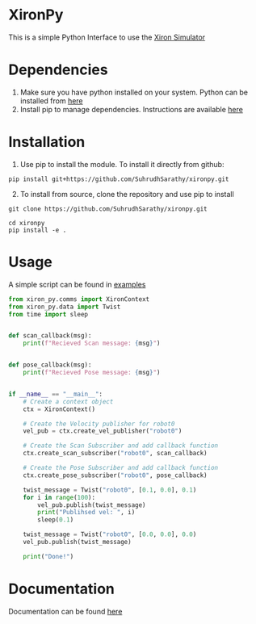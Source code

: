 # XironPy
This is a simple Python Interface to use the [Xiron Simulator](https://github.com/SuhrudhSarathy/xiron/tree/main)

# Dependencies
1. Make sure you have python installed on your system. Python can be installed from [here](https://www.python.org/downloads/)
2. Install pip to manage dependencies. Instructions are available [here](https://pip.pypa.io/en/stable/installation/)

# Installation
1. Use pip to install the module. To install it directly from github:
```
pip install git+https://github.com/SuhrudhSarathy/xironpy.git
```
2. To install from source, clone the repository and use pip to install
```
git clone https://github.com/SuhrudhSarathy/xironpy.git
```
```
cd xironpy
pip install -e .
```

# Usage
A simple script can be found in [examples](./src/xiron_py/examples/connection_test.py)

```python
from xiron_py.comms import XironContext
from xiron_py.data import Twist
from time import sleep


def scan_callback(msg):
    print(f"Recieved Scan message: {msg}")


def pose_callback(msg):
    print(f"Recieved Pose message: {msg}")


if __name__ == "__main__":
    # Create a context object
    ctx = XironContext()

    # Create the Velocity publisher for robot0
    vel_pub = ctx.create_vel_publisher("robot0")

    # Create the Scan Subscriber and add callback function
    ctx.create_scan_subscriber("robot0", scan_callback)

    # Create the Pose Subscriber and add callback function
    ctx.create_pose_subscriber("robot0", pose_callback)

    twist_message = Twist("robot0", [0.1, 0.0], 0.1)
    for i in range(100):
        vel_pub.publish(twist_message)
        print("Publihsed vel: ", i)
        sleep(0.1)

    twist_message = Twist("robot0", [0.0, 0.0], 0.0)
    vel_pub.publish(twist_message)

    print("Done!")

```

# Documentation
Documentation can be found [here](https://suhrudhsarathy.github.io/xiron/user_guide/python_interface/)